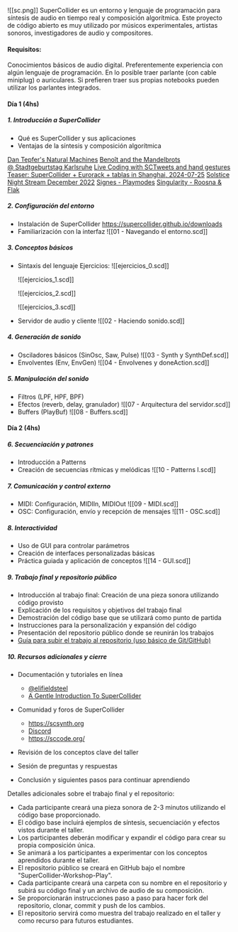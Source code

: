 ![[sc.png]]
SuperCollider es un entorno y lenguaje de programación para síntesis de audio en tiempo real y composición algorítmica. Este proyecto de código abierto es muy utilizado por músicos experimentales, artistas sonoros, investigadores de audio y compositores.

#### Requisitos: 
Conocimientos básicos de audio digital. 
Preferentemente experiencia con algún lenguaje de programación.
En lo posible traer parlante (con cable miniplug) o auriculares. Si prefieren traer sus propias notebooks pueden utilizar los parlantes integrados.

#### Día 1 (4hs)
##### 1. Introducción a SuperCollider
- Qué es SuperCollider y sus aplicaciones
- Ventajas de la síntesis y composición algorítmica

[Dan Tepfer's Natural Machines](https://www.youtube.com/watch?v=YivLzr9DD3k&list=PLUzNnspxG1f5Bks6R8ckCzDSEn__psaO8&index=1)
[Benoît and the Mandelbrots @ Stadtgeburtstag Karlsruhe](https://www.youtube.com/watch?v=zeNszro5dQ8)
[Live Coding with SCTweets and hand gestures](https://www.youtube.com/watch?v=B0zgNv8c8GI)
 [Teaser: SuperCollider + Eurorack + tablas in Shanghai, 2024-07-25](https://www.youtube.com/watch?v=FvZqfO10FA4)
 [Solstice Night Stream December 2022](https://www.youtube.com/watch?v=977AbvG2s04)
 [Signes - Playmodes](https://www.playmodes.com/home/signes/)
 [Singularity - Roosna & Flak](https://roosnaflak.com/performances/singularity/)

##### 2. Configuración del entorno
- Instalación de SuperCollider
		https://supercollider.github.io/downloads
- Familiarización con la interfaz
	 ![[01 - Navegando el entorno.scd]]
##### 3. Conceptos básicos
- Sintaxis del lenguaje
	Ejercicios:
	![[ejercicios_0.scd]]
	
	![[ejercicios_1.scd]]
	
	![[ejercicios_2.scd]]
	
	![[ejercicios_3.scd]]
- Servidor de audio y cliente
	 ![[02 - Haciendo sonido.scd]]

##### 4. Generación de sonido
- Osciladores básicos (SinOsc, Saw, Pulse)
	![[03 - Synth y SynthDef.scd]]
- Envolventes (Env, EnvGen)
	 ![[04 - Envolvenes y doneAction.scd]]

##### 5. Manipulación del sonido
- Filtros (LPF, HPF, BPF)
- Efectos (reverb, delay, granulador)
	![[07 - Arquitectura del servidor.scd]]
- Buffers (PlayBuf)
	![[08 - Buffers.scd]]
#### Día 2 (4hs)
##### 6. Secuenciación y patrones
- Introducción a Patterns
- Creación de secuencias rítmicas y melódicas
	![[10 - Patterns I.scd]]

##### 7. Comunicación y control externo
- MIDI: Configuración, MIDIIn, MIDIOut
	 ![[09 - MIDI.scd]]
- OSC: Configuración, envío y recepción de mensajes
	![[11 - OSC.scd]]

##### 8. Interactividad
- Uso de GUI para controlar parámetros
- Creación de interfaces personalizadas básicas
- Práctica guiada y aplicación de conceptos
	![[14 - GUI.scd]]

##### 9. Trabajo final y repositorio público
- Introducción al trabajo final: Creación de una pieza sonora utilizando código provisto
- Explicación de los requisitos y objetivos del trabajo final
- Demostración del código base que se utilizará como punto de partida
- Instrucciones para la personalización y expansión del código
- Presentación del repositorio público donde se reunirán los trabajos
- [Guía para subir el trabajo al repositorio (uso básico de Git/GitHub)](obsidian://open?vault=supercollider-taller&file=instructivo-git)

##### 10. Recursos adicionales y cierre

- Documentación y tutoriales en línea
	- [@elifieldsteel](https://www.youtube.com/watch?v=yRzsOOiJ_p4&list=PLPYzvS8A_rTaNDweXe6PX4CXSGq4iEWYC&pp=iAQB)
	- [A Gentle Introduction To SuperCollider](https://ccrma.stanford.edu/~ruviaro/texts/A_Gentle_Introduction_To_SuperCollider.pdf)
	
- Comunidad y foros de SuperCollider
	- https://scsynth.org
	- [Discord](https://discord.gg/PVUmDyx7p8)
	- https://sccode.org/
- Revisión de los conceptos clave del taller
- Sesión de preguntas y respuestas
- Conclusión y siguientes pasos para continuar aprendiendo

Detalles adicionales sobre el trabajo final y el repositorio:

- Cada participante creará una pieza sonora de 2-3 minutos utilizando el código base proporcionado.
- El código base incluirá ejemplos de síntesis, secuenciación y efectos vistos durante el taller.
- Los participantes deberán modificar y expandir el código para crear su propia composición única.
- Se animará a los participantes a experimentar con los conceptos aprendidos durante el taller.
- El repositorio público se creará en GitHub bajo el nombre "SuperCollider-Workshop-Play".
- Cada participante creará una carpeta con su nombre en el repositorio y subirá su código final y un archivo de audio de su composición.
- Se proporcionarán instrucciones paso a paso para hacer fork del repositorio, clonar, commit y push de los cambios.
- El repositorio servirá como muestra del trabajo realizado en el taller y como recurso para futuros estudiantes.




